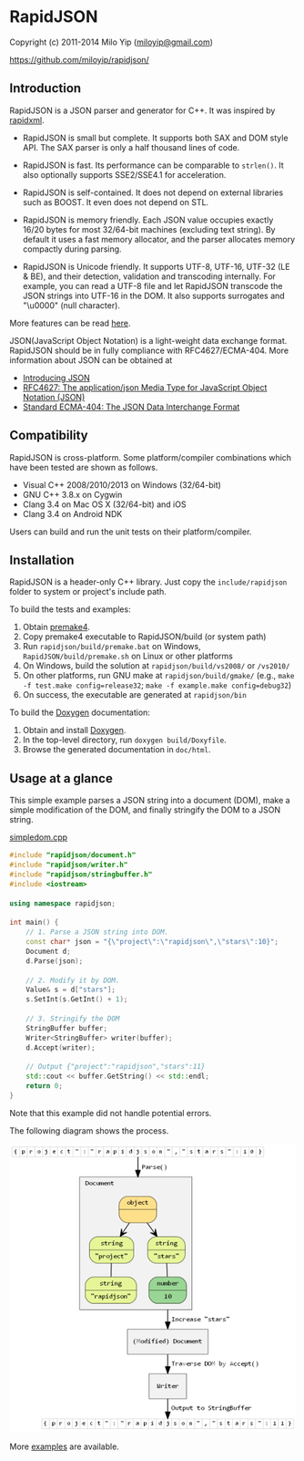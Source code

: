 # RapidJSON

Copyright (c) 2011-2014 Milo Yip (miloyip@gmail.com)

https://github.com/miloyip/rapidjson/

## Introduction

RapidJSON is a JSON parser and generator for C++. It was inspired by [rapidxml](http://rapidxml.sourceforge.net/).

* RapidJSON is small but complete. It supports both SAX and DOM style API. The SAX parser is only a half thousand lines of code.

* RapidJSON is fast. Its performance can be comparable to `strlen()`. It also optionally supports SSE2/SSE4.1 for acceleration.

* RapidJSON is self-contained. It does not depend on external libraries such as BOOST. It even does not depend on STL.

* RapidJSON is memory friendly. Each JSON value occupies exactly 16/20 bytes for most 32/64-bit machines (excluding text string). By default it uses a fast memory allocator, and the parser allocates memory compactly during parsing.

* RapidJSON is Unicode friendly. It supports UTF-8, UTF-16, UTF-32 (LE & BE), and their detection, validation and transcoding internally. For example, you can read a UTF-8 file and let RapidJSON transcode the JSON strings into UTF-16 in the DOM. It also supports surrogates and "\u0000" (null character).

More features can be read [here](doc/features.md).

JSON(JavaScript Object Notation) is a light-weight data exchange format. RapidJSON should be in fully compliance with RFC4627/ECMA-404. More information about JSON can be obtained at
* [Introducing JSON](http://json.org/)
* [RFC4627: The application/json Media Type for JavaScript Object Notation (JSON)](http://www.ietf.org/rfc/rfc4627.txt)
* [Standard ECMA-404: The JSON Data Interchange Format](http://www.ecma-international.org/publications/standards/Ecma-404.htm)

## Compatibility

RapidJSON is cross-platform. Some platform/compiler combinations which have been tested are shown as follows.
* Visual C++ 2008/2010/2013 on Windows (32/64-bit)
* GNU C++ 3.8.x on Cygwin
* Clang 3.4 on Mac OS X (32/64-bit) and iOS
* Clang 3.4 on Android NDK

Users can build and run the unit tests on their platform/compiler.

## Installation

RapidJSON is a header-only C++ library. Just copy the `include/rapidjson` folder to system or project's include path.

To build the tests and examples:

1. Obtain [premake4](http://industriousone.com/premake/download).
2. Copy premake4 executable to RapidJSON/build (or system path)
3. Run `rapidjson/build/premake.bat` on Windows, `RapidJSON/build/premake.sh` on Linux or other platforms
4. On Windows, build the solution at `rapidjson/build/vs2008/` or `/vs2010/`
5. On other platforms, run GNU make at `rapidjson/build/gmake/` (e.g., `make -f test.make config=release32`; `make -f example.make config=debug32`)
6. On success, the executable are generated at `rapidjson/bin`

To build the [Doxygen](http://doxygen.org) documentation:

1. Obtain and install [Doxygen](http://doxygen.org/download.html).
2. In the top-level directory, run `doxygen build/Doxyfile`.
3. Browse the generated documentation in `doc/html`.

## Usage at a glance

This simple example parses a JSON string into a document (DOM), make a simple modification of the DOM, and finally stringify the DOM to a JSON string.

[simpledom.cpp](example/simpledom/simpledom.cpp)
~~~~~~~~~~cpp
#include "rapidjson/document.h"
#include "rapidjson/writer.h"
#include "rapidjson/stringbuffer.h"
#include <iostream>

using namespace rapidjson;

int main() {
    // 1. Parse a JSON string into DOM.
    const char* json = "{\"project\":\"rapidjson\",\"stars\":10}";
    Document d;
    d.Parse(json);

    // 2. Modify it by DOM.
    Value& s = d["stars"];
    s.SetInt(s.GetInt() + 1);

    // 3. Stringify the DOM
    StringBuffer buffer;
    Writer<StringBuffer> writer(buffer);
    d.Accept(writer);

    // Output {"project":"rapidjson","stars":11}
    std::cout << buffer.GetString() << std::endl;
    return 0;
}
~~~~~~~~~~

Note that this example did not handle potential errors.

The following diagram shows the process.

![simpledom](doc/diagram/simpledom.png)

More [examples](example/) are available.

